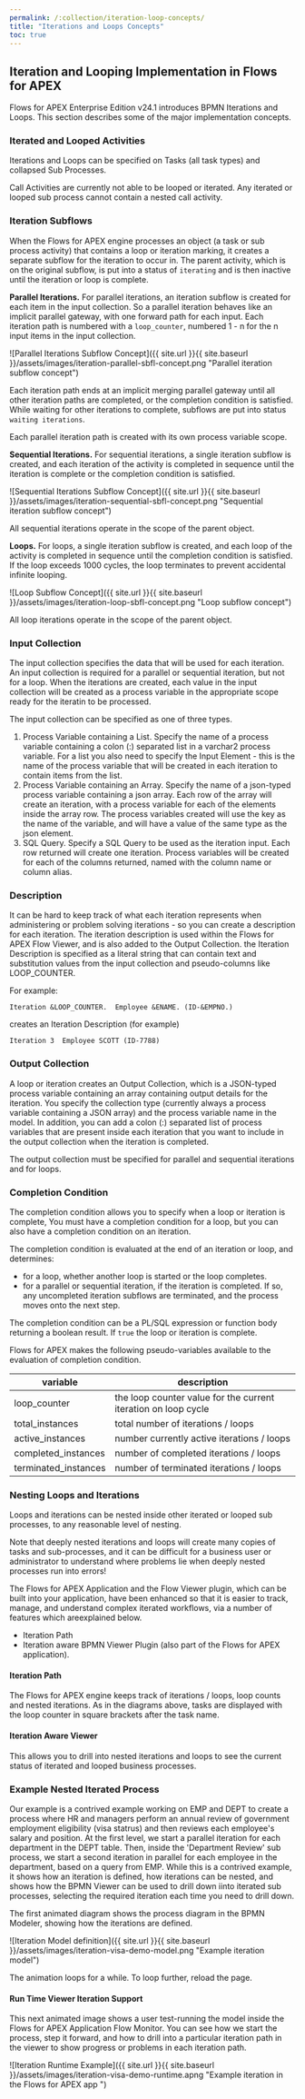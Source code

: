 ```yaml
---
permalink: /:collection/iteration-loop-concepts/
title: "Iterations and Loops Concepts"
toc: true
---
```

## Iteration and Looping Implementation in Flows for APEX

Flows for APEX Enterprise Edition v24.1 introduces BPMN Iterations and Loops. This section describes some of the major implementation concepts.

### Iterated and Looped Activities

Iterations and Loops can be specified on Tasks (all task types) and collapsed Sub Processes.

Call Activities are currently not able to be looped or iterated.  Any iterated or looped sub process cannot contain a nested call activity.

### Iteration Subflows

When the Flows for APEX engine processes an object (a task or sub process activity) that contains a loop or iteration marking, it creates a separate subflow for the iteration to occur in.  The parent activity, which is on the original subflow, is put into a status of `iterating` and is then inactive until the iteration or loop is complete.

**Parallel Iterations.**  For parallel iterations, an iteration subflow is created for each item in the input collection.   So a parallel iteration behaves like an implicit parallel gateway, with one forward path for each input.  Each iteration path is numbered with a `loop_counter`, numbered 1 - n for the n input items in the input collection.

![Parallel Iterations Subflow Concept]({{ site.url }}{{ site.baseurl }}/assets/images/iteration-parallel-sbfl-concept.png "Parallel iteration subflow concept")

Each iteration path ends at an implicit merging parallel gateway until all other iteration paths are completed, or the completion condition is satisfied.  While waiting for other iterations to complete, subflows are put into status `waiting iterations`.

Each parallel iteration path is created with its own process variable scope.

**Sequential Iterations.** For sequential iterations, a single iteration subflow is created, and each iteration of the activity is completed in sequence until the iteration is complete or the completion condition is satisfied.

![Sequential Iterations Subflow Concept]({{ site.url }}{{ site.baseurl }}/assets/images/iteration-sequential-sbfl-concept.png "Sequential iteration subflow concept")

All sequential iterations operate in the scope of the parent object.

**Loops.**  For loops, a single iteration subflow is created, and each loop of the activity is completed in sequence until the completion condition is satisfied.  If the loop exceeds 1000 cycles, the loop terminates to prevent accidental infinite looping.

![Loop Subflow Concept]({{ site.url }}{{ site.baseurl }}/assets/images/iteration-loop-sbfl-concept.png "Loop subflow concept")

All loop iterations operate in the scope of the parent object.

### Input Collection

The input collection specifies the data that will be used for each iteration.  An input collection is required for a parallel or sequential iteration, but not for a loop.  When the iterations are created, each value in the input collection will be created as a process variable in the appropriate scope ready for the iteratin to be processed.

The input collection can be specified as one of three types.

1. Process Variable containing a List.  Specify the name of a process variable containing a colon (:) separated list in a varchar2 process variable.  For a list you also need to specify the Input Element - this is the name of the process variable that will be created in each iteration to contain items from the list.
2. Process Variable containing an Array.  Specify the name of a json-typed process variable containing a json array.  Each row of the array will create an iteration, with a process variable for each of the elements inside the array row.  The process variables created will use the key as the name of the variable, and will have a value of the same type as the json element.
3. SQL Query.  Specify a SQL Query to be used as the iteration input.   Each row returned will create one iteration.  Process variables will be created for each of the columns returned, named with the column name or column alias.

### Description

It can be hard to keep track of what each iteration represents when administering or problem solving iterations - so you can create a description for each iteration.  The iteration description is used within the Flows for APEX Flow Viewer, and is also added to the Output Collection.
the Iteration Description is specified as a literal string that can contain text and substitution values from the input collection and pseudo-columns like LOOP_COUNTER.

For example:

```
Iteration &LOOP_COUNTER.  Employee &ENAME. (ID-&EMPNO.)
```

creates an Iteration Description (for example)

```
Iteration 3  Employee SCOTT (ID-7788)
```

### Output Collection

A loop or iteration creates an Output Collection, which is a JSON-typed process variable containing an array containing output details for the iteration.  You specify the collection type (currently always a process variable containing a JSON array) and the process variable name in the model.  In addition, you can add a colon (:) separated list of process variables that are present inside each iteration that you want to include in the output collection when the iteration is completed.

The output collection must be specified for parallel and sequential iterations and for loops.

### Completion Condition

The completion condition allows you to specify when a loop or iteration is complete,  You must have a completion condition for a loop, but you can also have a completion condition on an iteration.

The completion condition is evaluated at the end of an iteration or loop, and determines:

- for a loop, whether another loop is started or the loop completes.
- for a parallel or sequential iteration, if the iteration is completed.  If so, any uncompleted iteration subflows are terminated, and the process moves onto the next step.

The completion condition can be a PL/SQL expression or function body returning a boolean result.  If `true` the loop or iteration is complete.

Flows for APEX makes the following pseudo-variables available to the evaluation of completion condition.


| variable             | description                                                    |
| ---------------------- | ---------------------------------------------------------------- |
| loop_counter         | the loop counter value for the current iteration on loop cycle |
| total_instances      | total number of iterations / loops                             |
| active_instances     | number currently active iterations / loops                     |
| completed_instances  | number of completed iterations / loops                         |
| terminated_instances | number of terminated iterations / loops                        |

### Nesting Loops and Iterations

Loops and iterations can be nested inside other iterated or looped sub processes, to any reasonable level of nesting.

Note that deeply nested iterations and loops will create many copies of tasks and sub-processes, and it can be difficult for a business user or administrator to understand where problems lie when deeply nested processes run into errors!

The Flows for APEX Application and the Flow Viewer plugin, which can be built into your application, have been enhanced so that it is easier to track, manage, and understand complex iterated workflows, via a number of features which areexplained below.

* Iteration Path
* Iteration aware BPMN Viewer Plugin (also part of the Flows for APEX application).

#### Iteration Path

The Flows for APEX engine keeps track of iterations / loops, loop counts and nested iterations.  As in the diagrams above, tasks are displayed with the loop counter in square brackets after the task name.

#### Iteration Aware Viewer

This allows you to drill into nested iterations and loops to see the current status of iterated and looped business processes.

### Example Nested Iterated Process

Our example is a contrived example working on EMP and DEPT to create a process where HR and managers perform an annual review of government employment eligibility (visa statrus) and then reviews each employee's salary and position.  At the first level, we start a parallel iteration for each department in the DEPT table.  Then, inside the 'Department Review' sub process, we start a second iteration in parallel for each employee in the department, based on a query from EMP.  While this is a contrived example, it shows how an iteration is defined, how iterations can be nested, and shows how the BPMN Viewer can be used to drill down iinto iterated sub processes, selecting the required iteration each time you need to drill down.

The first animated diagram shows the process diagram in the BPMN Modeler, showing how the iterations are defined.  

![Iteration Model definition]({{ site.url }}{{ site.baseurl }}/assets/images/iteration-visa-demo-model.png "Example iteration model")

The animation loops for a while.  To loop further, reload the page.

#### Run Time Viewer Iteration Support

This next animated image shows a user test-running the model inside the Flows for APEX Application Flow Monitor.  You can see how we start the process, step it forward, and how to drill into a particular iteration path in the viewer to show progress or problems in each iteration path.

![Iteration Runtime Example]({{ site.url }}{{ site.baseurl }}/assets/images/iteration-visa-demo-runtime.apng "Example iteration in the Flows for APEX app ")
